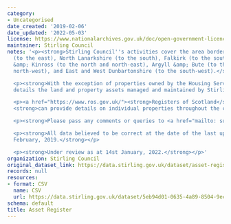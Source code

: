 ```yaml
---
category:
- Uncategorised
date_created: '2019-02-06'
date_updated: '2022-05-03'
license: https://www.nationalarchives.gov.uk/doc/open-government-licence/version/3/
maintainer: Stirling Council
notes: '<p><strong>Stirling Council''s activities cover the area bordered by Clackmannanshire
  (to the east), North Lanarkshire (to the south), Falkirk (to the south-east), Perth
  &amp; Kinross (to the north and north-east), Argyll &amp; Bute (to the north and
  north-west), and East and West Dunbartonshire (to the south-west).</strong></p>

  <p><strong>With the exception of properties owned by the Housing Service, this dataset
  details the land and property assets managed and maintained by Stirling Council.</strong></p>

  <p><a href="https://www.ros.gov.uk/"><strong>Registers of Scotland</strong></a>
  <strong>can provide details on individual properties throughout the country..</strong></p>

  <p><strong>Please pass any comments or queries to <a href="mailto: surveyandinfo@stirling.gov.uk">surveyandinfo@stirling.gov.uk</a>.</strong></p>

  <p><strong>All data believed to be correct at the date of the last update, 12th
  February, 2019.</strong></p>

  <p><strong>Under review as at 14st January, 2022.</strong></p>'
organization: Stirling Council
original_dataset_link: https://data.stirling.gov.uk/dataset/asset-register
records: null
resources:
- format: CSV
  name: CSV
  url: https://data.stirling.gov.uk/dataset/5eb94d01-0635-4a89-8504-9ec04f600cb8/resource/81650170-e849-4d5c-94f8-d67b8adccd53/download/20190313-land-and-property-asset-register-12.02.2019.csv
schema: default
title: Asset Register
---
```

